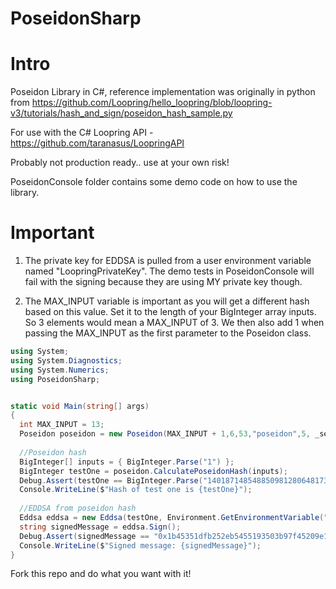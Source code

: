 # PoseidonSharp
# Intro
Poseidon Library in C#, reference implementation was originally in python from https://github.com/Loopring/hello_loopring/blob/loopring-v3/tutorials/hash_and_sign/poseidon_hash_sample.py

For use with the C# Loopring API - https://github.com/taranasus/LoopringAPI

Probably not production ready.. use at your own risk!

PoseidonConsole folder contains some demo code on how to use the library.

# Important

1. The private key for EDDSA is pulled from a user environment variable named "LoopringPrivateKey". The demo tests in PoseidonConsole will fail with the signing because they are using MY private key though.

2. The MAX_INPUT variable is important as you will get a different hash based on this value. Set it to the length of your BigInteger array inputs. So 3 elements would mean a MAX_INPUT of 3. We then also add 1 when passing the MAX_INPUT as the first parameter to the Poseidon class.

```csharp
using System;
using System.Diagnostics;
using System.Numerics;
using PoseidonSharp;


static void Main(string[] args)
{
  int MAX_INPUT = 13;
  Poseidon poseidon = new Poseidon(MAX_INPUT + 1,6,53,"poseidon",5, _securityTarget: 128); //Initiate new poseidon
  
  //Poseidon hash
  BigInteger[] inputs = { BigInteger.Parse("1") };
  BigInteger testOne = poseidon.CalculatePoseidonHash(inputs);
  Debug.Assert(testOne == BigInteger.Parse("14018714854885098128064817341184136022863799846023165041562300563859625887667"), "Hash doesn't match expected hash!");
  Console.WriteLine($"Hash of test one is {testOne}");
  
  //EDDSA from poseidon hash
  Eddsa eddsa = new Eddsa(testOne, Environment.GetEnvironmentVariable("LoopringPrivateKey", EnvironmentVariableTarget.User)); //Put in the calculated poseidon hash in order to Sign
  string signedMessage = eddsa.Sign();
  Debug.Assert(signedMessage == "0x1b45351dfb252eb5455193503b97f45209e1ac21417b0f447d9c6f48c01152af19b7b17134a637c6ee77b198b9f96f16b8f90aa28c49f845ca805878251328822438550e3413dbdb9a6a90aae5fe699a17ff9b0f55d22ea055411f6dad870995", "Signed message doesn't match expected signed message");
  Console.WriteLine($"Signed message: {signedMessage}");
}
```

Fork this repo and do what you want with it! 
